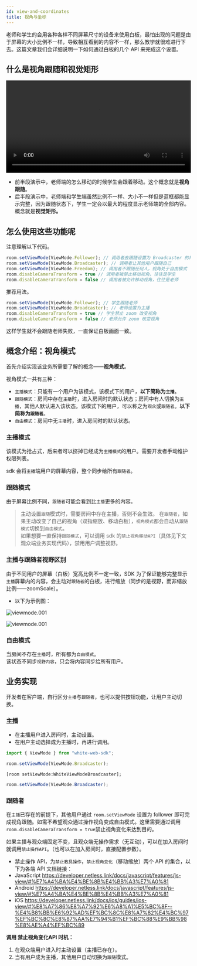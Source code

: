 ```yaml
---
id: view-and-coordinates
title: 视角与坐标
---
```


老师和学生的会用各种各样不同屏幕尺寸的设备来使用白板，最怕出现的问题是由于屏幕的大小比例不一样，导致相互看到的内容不一样，那么教学就很难进行下去。这篇文章我们会详细说明一下如何通过白板的几个 API 来完成这个设置。

## 什么是视角跟随和视觉矩形

<video style="width: 100%" loop="loop" autoplay="autoplay" id="video">
  <source id="mp4" src="https://white-sdk.oss-cn-beijing.aliyuncs.com/video/visual-rectangle.mp4">
</video>

* 前半段演示中，老师端的怎么移动的时候学生会跟着移动。这个概念就是**视角跟随**。
* 后半段演示中，老师端和学生端虽然比例不一样、大小不一样但是蓝框都能显示完整，因为跟随状态下，学生一定会以最大的程度显示老师端的全部内容。概念就是**视觉矩形。**

## 怎么使用这些功能呢

注意理解以下代码。

```javascript
room.setViewMode(ViewMode.Follower); // 调用者去跟随设置为 Broadcaster 的用户
room.setViewMode(ViewMode.Broadcaster); // 调用者让其他用户跟随自己
room.setViewMode(ViewMode.Freedom); // 调用者不跟随任何人，视角处于自由模式
room.disableCameraTransform = true // 调用者被禁止移动视角，往往是学生
room.disableCameraTransform = false // 调用者被允许移动视角，往往是老师
```

推荐用法。

```javascript
room.setViewMode(ViewMode.Follower); // 学生跟随老师
room.setViewMode(ViewMode.Broadcaster); // 老师设置为主播
room.disableCameraTransform = true // 学生禁止 zoom 改变视角
room.disableCameraTransform = false // 老师允许 zoom 改变视角
```

这样学生就不会跟随老师失败，一直保证白板画面一致。

## 概念介绍：视角模式

首先介绍实现该业务所需要了解的概念——**视角模式**。

视角模式一共有三种：

* `主播模式`：只能有一个用户为该模式，该模式下的用户，**以下简称为`主播`**。
* `跟随模式`：房间中存在`主播`时，进入房间时的默认状态；房间中有人切换为`主播`，其他人默认进入该状态。该模式下的用户，可以称之为`观众`或`跟随者`。**以下简称为`跟随者`**。
* `自由模式`：房间中无`主播`时，进入房间时的默认状态。

### 主播模式

该模式为抢占式，后来者可以挤掉已经成为`主播模式`的用户。需要开发者手动维护权限列表。

sdk 会将`主播`端用户的屏幕内容，整个同步给所有`跟随者`。

### 跟随模式

由于屏幕比例不同，`跟随者`可能会看到比`主播`更多的内容。

> 主动设置`跟随`模式时，需要房间中存在主播，否则不会生效。
> 在`跟随者`，如果主动改变了自己的视角（双指缩放、移动白板），`视角模式`都会自动从`跟随模式`切换到`自由模式`。  
> 如果想要一直保持`跟随模式`，可以调用 sdk 的`禁止视角移动API`（具体见下文观众端业务实现代码），禁用用户调整视野。

### 主播与跟随者视野区别

由于不同用户的屏幕（白板）宽高比例不一定一致，SDK 为了保证能够完整显示`主播`屏幕内的内容，会主动对`跟随者`的白板，进行缩放（同步的是视野，而非缩放比例——zoomScale）。

* 以下为示例图：

![viewmode.001](/img/viewmode.001.png)

![viewmode.001](/img/viewmode.002.png)

### 自由模式

当房间不存在`主播`时，所有都为`自由模式`。  
该状态不同步`视野内容`，只会将内容同步给所有用户。

## 业务实现

开发者在客户端，自行区分`主播`与`跟随者`，也可以提供按钮功能，让用户主动切换。

### 主播

* 在主播用户进入房间时，主动设置。
* 在用户主动选择成为主播时，再进行调用。

<!--DOCUSAURUS_CODE_TABS-->
<!--JavaScript-->

```javascript
import { ViewMode } from "white-web-sdk";

room.setViewMode(ViewMode.Broadcaster);
```

<!--Objectivec-->

```OC
[room setViewMode:WhiteViewModeBroadcaster];
```

<!--Java-->
```Java
room.setViewMode(ViewMode.Broadcaster);
```
<!--END_DOCUSAURUS_CODE_TABS-->

### 跟随者

在`主播`已存在的前提下，其他用户通过 `room.setViewMode` 设置为 follower 即可完成视角跟随。如需不希望观众通过操作视角变成自由模式。这里需要通过调用`room.disableCameraTransform = true`禁止视角变化来达到目的。

如果主播与观众端固定不变，且观众端无操作需求（无互动），可以在加入房间时就调用`禁止操作API`。（也可以在加入房间时，直接配置参数）。

* 禁止操作 API，为`禁止教具操作`，`禁止视角变化`（移动缩放）两个 API 的集合，以下为各端 API 文档链接：
* JavaScript https://developer.netless.link/docs/javascript/features/js-view/#%E7%A4%BA%E4%BE%8B%E4%BB%A3%E7%A0%81
* Android https://developer.netless.link/docs/javascript/features/js-view/#%E7%A4%BA%E4%BE%8B%E4%BB%A3%E7%A0%81
* iOS https://developer.netless.link/docs/ios/guides/ios-view/#%E8%A7%86%E8%A7%92%E6%A8%A1%E5%BC%8F--%E4%B8%BB%E6%92%AD%EF%BC%8C%E8%A7%82%E4%BC%97%EF%BC%8C%E8%87%AA%E7%94%B1%EF%BC%88%E9%BB%98%E8%AE%A4%EF%BC%89

**调用 禁止视角变化API 时机：**

1. 在观众端用户进入时主动设置（主播已存在）。
2. 当有用户成为主播，其他用户自动切换为`跟随`模式。
